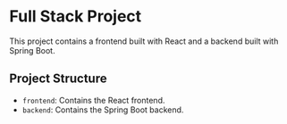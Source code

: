 # Full Stack Project

This project contains a frontend built with React and a backend built with Spring Boot.

## Project Structure

-   `frontend`: Contains the React frontend.
-   `backend`: Contains the Spring Boot backend.